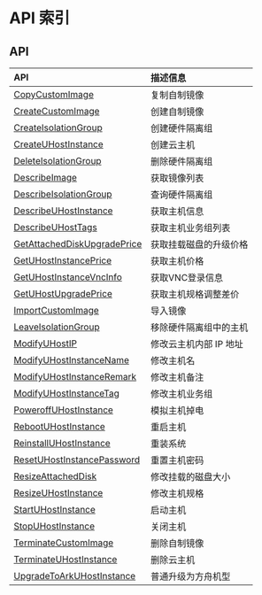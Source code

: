 
# API 索引

## API

| API | 描述信息 |
|:---|:---|
|[CopyCustomImage](api/uhost-api/copy_custom_image)|复制自制镜像|
|[CreateCustomImage](api/uhost-api/create_custom_image)|创建自制镜像|
|[CreateIsolationGroup](api/uhost-api/create_isolation_group)|创建硬件隔离组|
|[CreateUHostInstance](api/uhost-api/create_uhost_instance)|创建云主机|
|[DeleteIsolationGroup](api/uhost-api/delete_isolation_group)|删除硬件隔离组|
|[DescribeImage](api/uhost-api/describe_image)|获取镜像列表|
|[DescribeIsolationGroup](api/uhost-api/describe_isolation_group)|查询硬件隔离组|
|[DescribeUHostInstance](api/uhost-api/describe_uhost_instance)|获取主机信息|
|[DescribeUHostTags](api/uhost-api/describe_uhost_tags)|获取主机业务组列表|
|[GetAttachedDiskUpgradePrice](api/uhost-api/get_attached_disk_upgrade_price)|获取挂载磁盘的升级价格|
|[GetUHostInstancePrice](api/uhost-api/get_uhost_instance_price)|获取主机价格|
|[GetUHostInstanceVncInfo](api/uhost-api/get_uhost_instance_vnc_info)|获取VNC登录信息|
|[GetUHostUpgradePrice](api/uhost-api/get_uhost_upgrade_price)|获取主机规格调整差价|
|[ImportCustomImage](api/uhost-api/import_custom_image)|导入镜像|
|[LeaveIsolationGroup](api/uhost-api/leave_isolation_group)|移除硬件隔离组中的主机|
|[ModifyUHostIP](api/uhost-api/modify_uhost_ip)|修改云主机内部 IP 地址|
|[ModifyUHostInstanceName](api/uhost-api/modify_uhost_instance_name)|修改主机名|
|[ModifyUHostInstanceRemark](api/uhost-api/modify_uhost_instance_remark)|修改主机备注|
|[ModifyUHostInstanceTag](api/uhost-api/modify_uhost_instance_tag)|修改主机业务组|
|[PoweroffUHostInstance](api/uhost-api/poweroff_uhost_instance)|模拟主机掉电|
|[RebootUHostInstance](api/uhost-api/reboot_uhost_instance)|重启主机|
|[ReinstallUHostInstance](api/uhost-api/reinstall_uhost_instance)|重装系统|
|[ResetUHostInstancePassword](api/uhost-api/reset_uhost_instance_password)|重置主机密码|
|[ResizeAttachedDisk](api/uhost-api/resize_attached_disk)|修改挂载的磁盘大小|
|[ResizeUHostInstance](api/uhost-api/resize_uhost_instance)|修改主机规格|
|[StartUHostInstance](api/uhost-api/start_uhost_instance)|启动主机|
|[StopUHostInstance](api/uhost-api/stop_uhost_instance)|关闭主机|
|[TerminateCustomImage](api/uhost-api/terminate_custom_image)|删除自制镜像|
|[TerminateUHostInstance](api/uhost-api/terminate_uhost_instance)|删除云主机|
|[UpgradeToArkUHostInstance](api/uhost-api/upgrade_to_ark_uhost_instance)|普通升级为方舟机型|

